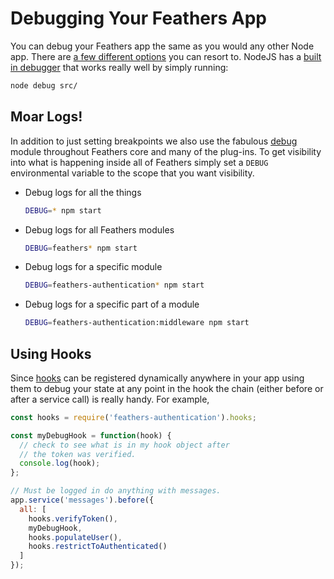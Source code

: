 # Debugging Your Feathers App

You can debug your Feathers app the same as you would any other Node app. There are [a few different options](https://spin.atomicobject.com/2015/09/25/debug-node-js/) you can resort to. NodeJS has a [built in debugger](https://nodejs.org/api/debugger.html) that works really well by simply running:

```bash
node debug src/
```

## Moar Logs!

In addition to just setting breakpoints we also use the fabulous [debug](https://github.com/visionmedia/debug) module throughout Feathers core and many of the plug-ins. To get visibility into what is happening inside all of Feathers simply set a `DEBUG` environmental variable to the scope that you want visibility.

- Debug logs for all the things

    ```bash
    DEBUG=* npm start
    ```

- Debug logs for all Feathers modules

    ```bash
    DEBUG=feathers* npm start
    ```

- Debug logs for a specific module

    ```bash
    DEBUG=feathers-authentication* npm start
    ```

- Debug logs for a specific part of a module

    ```bash
    DEBUG=feathers-authentication:middleware npm start
    ```

## Using Hooks

Since [hooks](../hooks/readme.md) can be registered dynamically anywhere in your app using them to debug your state at any point in the hook the chain (either before or after a service call) is really handy. For example,

```js
const hooks = require('feathers-authentication').hooks;

const myDebugHook = function(hook) {
  // check to see what is in my hook object after
  // the token was verified.
  console.log(hook);
};

// Must be logged in do anything with messages.
app.service('messages').before({
  all: [
    hooks.verifyToken(),
    myDebugHook,
    hooks.populateUser(),
    hooks.restrictToAuthenticated()
  ]
});
```